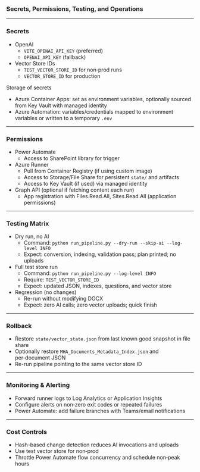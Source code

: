 ### Secrets, Permissions, Testing, and Operations

---

### Secrets
- OpenAI
  - `VITE_OPENAI_API_KEY` (preferred)
  - `OPENAI_API_KEY` (fallback)
- Vector Store IDs
  - `TEST_VECTOR_STORE_ID` for non‑prod runs
  - `VECTOR_STORE_ID` for production

Storage of secrets
- Azure Container Apps: set as environment variables, optionally sourced from Key Vault with managed identity
- Azure Automation: variables/credentials mapped to environment variables or written to a temporary `.env`

---

### Permissions
- Power Automate
  - Access to SharePoint library for trigger
- Azure Runner
  - Pull from Container Registry (if using custom image)
  - Access to Storage/File Share for persistent `state/` and artifacts
  - Access to Key Vault (if used) via managed identity
- Graph API (optional if fetching content each run)
  - App registration with Files.Read.All, Sites.Read.All (application permissions)

---

### Testing Matrix
- Dry run, no AI
  - Command: `python run_pipeline.py --dry-run --skip-ai --log-level INFO`
  - Expect: conversion, indexing, validation pass; plan printed; no uploads
- Full test store run
  - Command: `python run_pipeline.py --log-level INFO`
  - Require: `TEST_VECTOR_STORE_ID`
  - Expect: updated JSON, indexes, questions, and vector store
- Regression (no changes)
  - Re-run without modifying DOCX
  - Expect: zero AI calls; zero vector uploads; quick finish

---

### Rollback
- Restore `state/vector_state.json` from last known good snapshot in file share
- Optionally restore `MHA_Documents_Metadata_Index.json` and per‑document JSON
- Re-run pipeline pointing to the same vector store ID

---

### Monitoring & Alerting
- Forward runner logs to Log Analytics or Application Insights
- Configure alerts on non‑zero exit codes or repeated failures
- Power Automate: add failure branches with Teams/email notifications

---

### Cost Controls
- Hash-based change detection reduces AI invocations and uploads
- Use test vector store for non‑prod
- Throttle Power Automate flow concurrency and schedule non‑peak hours
